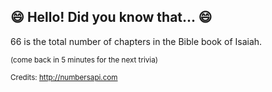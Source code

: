 ## :smile: Hello! Did you know that... :smile:
66 is the total number of chapters in the Bible book of Isaiah.

<sup>(come back in 5 minutes for the next trivia)</sup>


<sup>Credits: http://numbersapi.com</sup>
